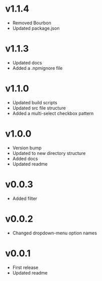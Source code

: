 # v1.1.4

* Removed Bourbon
* Updated package.json

# v1.1.3

* Updated docs
* Added a .npmignore file

# v1.1.0

* Updated build scripts
* Updated src file structure
* Added a multi-select checkbox pattern

# v1.0.0

* Version bump
* Updated to new directory structure
* Added docs
* Updated readme

# v0.0.3

* Added filter

# v0.0.2

* Changed dropdown-menu option names

# v0.0.1

* First release
* Updated readme
